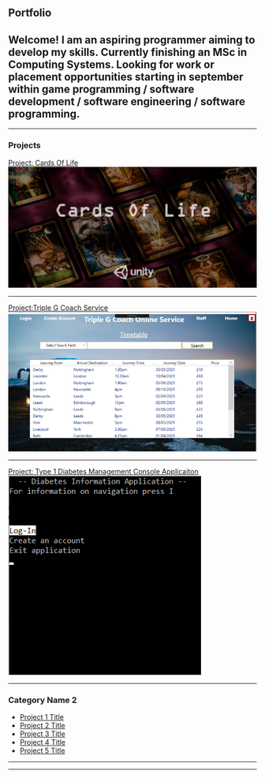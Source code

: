 ## Portfolio
## Welcome! I am an aspiring programmer aiming to develop my skills. Currently finishing an MSc in Computing Systems. Looking for work or placement opportunities starting in september within game programming / software development / software engineering / software programming.

---

### Projects

[Project: Cards Of Life](/sample_page)
<img src="images/StartScreen.png"/>

---
[Project:Triple G Coach Service](/pdf/sample_presentation.pdf)
<img src="images/TripleGHome.png"/>

---
[Project: Type 1 Diabetes Management Console Applicaiton](http://example.com/)
<img src="images/DMConsoleHomePage.png"/>

---

### Category Name 2

- [Project 1 Title](http://example.com/)
- [Project 2 Title](http://example.com/)
- [Project 3 Title](http://example.com/)
- [Project 4 Title](http://example.com/)
- [Project 5 Title](http://example.com/)

---




---

<!-- Remove above link if you don't want to attibute -->
